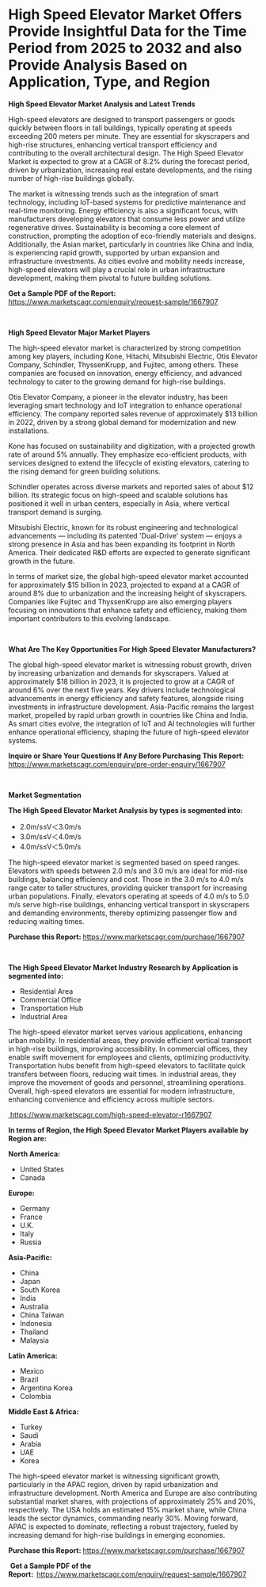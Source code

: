 <p><h1>High Speed Elevator Market Offers Provide Insightful Data for the Time Period from 2025 to 2032 and also Provide Analysis Based on Application, Type, and Region</h1></p><p><strong>High Speed Elevator Market Analysis and Latest Trends</strong></p>
<p><p>High-speed elevators are designed to transport passengers or goods quickly between floors in tall buildings, typically operating at speeds exceeding 200 meters per minute. They are essential for skyscrapers and high-rise structures, enhancing vertical transport efficiency and contributing to the overall architectural design. The High Speed Elevator Market is expected to grow at a CAGR of 8.2% during the forecast period, driven by urbanization, increasing real estate developments, and the rising number of high-rise buildings globally.</p><p>The market is witnessing trends such as the integration of smart technology, including IoT-based systems for predictive maintenance and real-time monitoring. Energy efficiency is also a significant focus, with manufacturers developing elevators that consume less power and utilize regenerative drives. Sustainability is becoming a core element of construction, prompting the adoption of eco-friendly materials and designs. Additionally, the Asian market, particularly in countries like China and India, is experiencing rapid growth, supported by urban expansion and infrastructure investments. As cities evolve and mobility needs increase, high-speed elevators will play a crucial role in urban infrastructure development, making them pivotal to future building solutions.</p></p>
<p><strong>Get a Sample PDF of the Report:&nbsp;</strong> <a href="https://www.marketscagr.com/enquiry/request-sample/1667907?utm_campaign=2467&utm_medium=2&utm_source=Github&utm_content=ia&utm_term=18042025&utm_id=high-speed-elevator">https://www.marketscagr.com/enquiry/request-sample/1667907</a></p>
<p>&nbsp;</p>
<p><strong>High Speed Elevator Major Market Players</strong></p>
<p><p>The high-speed elevator market is characterized by strong competition among key players, including Kone, Hitachi, Mitsubishi Electric, Otis Elevator Company, Schindler, ThyssenKrupp, and Fujitec, among others. These companies are focused on innovation, energy efficiency, and advanced technology to cater to the growing demand for high-rise buildings.</p><p>Otis Elevator Company, a pioneer in the elevator industry, has been leveraging smart technology and IoT integration to enhance operational efficiency. The company reported sales revenue of approximately $13 billion in 2022, driven by a strong global demand for modernization and new installations.</p><p>Kone has focused on sustainability and digitization, with a projected growth rate of around 5% annually. They emphasize eco-efficient products, with services designed to extend the lifecycle of existing elevators, catering to the rising demand for green building solutions.</p><p>Schindler operates across diverse markets and reported sales of about $12 billion. Its strategic focus on high-speed and scalable solutions has positioned it well in urban centers, especially in Asia, where vertical transport demand is surging.</p><p>Mitsubishi Electric, known for its robust engineering and technological advancements — including its patented 'Dual-Drive' system — enjoys a strong presence in Asia and has been expanding its footprint in North America. Their dedicated R&D efforts are expected to generate significant growth in the future.</p><p>In terms of market size, the global high-speed elevator market accounted for approximately $15 billion in 2023, projected to expand at a CAGR of around 8% due to urbanization and the increasing height of skyscrapers. Companies like Fujitec and ThyssenKrupp are also emerging players focusing on innovations that enhance safety and efficiency, making them important contributors to this evolving landscape.</p></p>
<p>&nbsp;</p>
<p><strong>What Are The Key Opportunities For High Speed Elevator Manufacturers?</strong></p>
<p><p>The global high-speed elevator market is witnessing robust growth, driven by increasing urbanization and demands for skyscrapers. Valued at approximately $18 billion in 2023, it is projected to grow at a CAGR of around 6% over the next five years. Key drivers include technological advancements in energy efficiency and safety features, alongside rising investments in infrastructure development. Asia-Pacific remains the largest market, propelled by rapid urban growth in countries like China and India. As smart cities evolve, the integration of IoT and AI technologies will further enhance operational efficiency, shaping the future of high-speed elevator systems.</p></p>
<p><strong>Inquire or Share Your Questions If Any Before Purchasing This Report:</strong> <a href="https://www.marketscagr.com/enquiry/pre-order-enquiry/1667907?utm_campaign=2467&utm_medium=2&utm_source=Github&utm_content=ia&utm_term=18042025&utm_id=high-speed-elevator">https://www.marketscagr.com/enquiry/pre-order-enquiry/1667907</a></p>
<p>&nbsp;</p>
<p><strong>Market Segmentation</strong></p>
<p><strong>The High Speed Elevator Market Analysis by types is segmented into:</strong></p>
<p><ul><li>2.0m/s≤V＜3.0m/s</li><li>3.0m/s≤V＜4.0m/s</li><li>4.0m/s≤V＜5.0m/s</li></ul></p>
<p><p>The high-speed elevator market is segmented based on speed ranges. Elevators with speeds between 2.0 m/s and 3.0 m/s are ideal for mid-rise buildings, balancing efficiency and cost. Those in the 3.0 m/s to 4.0 m/s range cater to taller structures, providing quicker transport for increasing urban populations. Finally, elevators operating at speeds of 4.0 m/s to 5.0 m/s serve high-rise buildings, enhancing vertical transport in skyscrapers and demanding environments, thereby optimizing passenger flow and reducing waiting times.</p></p>
<p><strong>Purchase this Report:&nbsp;</strong><a href="https://www.marketscagr.com/purchase/1667907?utm_campaign=2467&utm_medium=2&utm_source=Github&utm_content=ia&utm_term=18042025&utm_id=high-speed-elevator">https://www.marketscagr.com/purchase/1667907</a></p>
<p>&nbsp;</p>
<p><strong>The High Speed Elevator Market Industry Research by Application is segmented into:</strong></p>
<p><ul><li>Residential Area</li><li>Commercial Office</li><li>Transportation Hub</li><li>Industrial Area</li></ul></p>
<p><p>The high-speed elevator market serves various applications, enhancing urban mobility. In residential areas, they provide efficient vertical transport in high-rise buildings, improving accessibility. In commercial offices, they enable swift movement for employees and clients, optimizing productivity. Transportation hubs benefit from high-speed elevators to facilitate quick transfers between floors, reducing wait times. In industrial areas, they improve the movement of goods and personnel, streamlining operations. Overall, high-speed elevators are essential for modern infrastructure, enhancing convenience and efficiency across multiple sectors.</p></p>
<p><a href="https://www.marketscagr.com/high-speed-elevator-r1667907?utm_campaign=2467&utm_medium=2&utm_source=Github&utm_content=ia&utm_term=18042025&utm_id=high-speed-elevator">&nbsp;https://www.marketscagr.com/high-speed-elevator-r1667907</a></p>
<p><strong>In terms of Region, the High Speed Elevator Market Players available by Region are:</strong></p>
<p>
    <p> <strong> North America: </strong>
        <ul>
            <li>United States</li>
            <li>Canada</li>
        </ul>
        </p> 
    <p> <strong> Europe: </strong>
        <ul>
            <li>Germany</li>
            <li>France</li>
            <li>U.K.</li>
            <li>Italy</li>
            <li>Russia</li>
        </ul>
        </p> 
    <p> <strong> Asia-Pacific: </strong>
        <ul>
            <li>China</li>
            <li>Japan</li>
            <li>South Korea</li>
            <li>India</li>
            <li>Australia</li>
            <li>China Taiwan</li>
            <li>Indonesia</li>
            <li>Thailand</li>
            <li>Malaysia</li>
        </ul>
        </p> 
    <p> <strong> Latin America: </strong>
        <ul>
            <li>Mexico</li>
            <li>Brazil</li>
            <li>Argentina Korea</li>
            <li>Colombia</li>
        </ul>
        </p> 
    <p> <strong> Middle East & Africa: </strong>
        <ul>
            <li>Turkey</li>
            <li>Saudi</li>
            <li>Arabia</li>
            <li>UAE</li>
            <li>Korea</li>
        </ul>
    </p>
    </p>
<p><p>The high-speed elevator market is witnessing significant growth, particularly in the APAC region, driven by rapid urbanization and infrastructure development. North America and Europe are also contributing substantial market shares, with projections of approximately 25% and 20%, respectively. The USA holds an estimated 15% market share, while China leads the sector dynamics, commanding nearly 30%. Moving forward, APAC is expected to dominate, reflecting a robust trajectory, fueled by increasing demand for high-rise buildings in emerging economies.</p></p>
<p><strong>Purchase this Report: </strong><a href="https://www.marketscagr.com/purchase/1667907?utm_campaign=2467&utm_medium=2&utm_source=Github&utm_content=ia&utm_term=18042025&utm_id=high-speed-elevator">https://www.marketscagr.com/purchase/1667907</a></p>
<p>&nbsp;<strong>Get a Sample PDF of the Report:&nbsp;&nbsp;</strong><a href="https://www.marketscagr.com/enquiry/request-sample/1667907?utm_campaign=2467&utm_medium=2&utm_source=Github&utm_content=ia&utm_term=18042025&utm_id=high-speed-elevator">https://www.marketscagr.com/enquiry/request-sample/1667907</a></p>
<p><strong></strong></p>
<p><p></p><p></p><p></p></p>